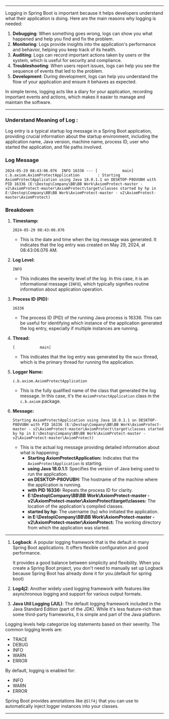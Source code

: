 
---

Logging in Spring Boot is important because it helps developers understand what their application is doing. Here are the main reasons why logging is needed:

1. **Debugging**: When something goes wrong, logs can show you what happened and help you find and fix the problem.
2. **Monitoring**: Logs provide insights into the application's performance and behavior, helping you keep track of its health.
3. **Auditing**: Logs can record important actions taken by users or the system, which is useful for security and compliance.
4. **Troubleshooting**: When users report issues, logs can help you see the sequence of events that led to the problem.
5. **Development**: During development, logs can help you understand the flow of your application and ensure it behaves as expected.

In simple terms, logging acts like a diary for your application, recording important events and actions, which makes it easier to manage and maintain the software.

---
### Understand Meaning of Log : 
Log entry is a typical startup log message in a Spring Boot application, providing crucial information about the startup environment, including the application name, Java version, machine name, process ID, user who started the application, and file paths involved. 

### Log Message
```
2024-05-29 08:43:06.076  INFO 16336 --- [           main] c.b.axiom.AxiomProtectApplication        : Starting AxiomProtectApplication using Java 18.0.1.1 on DESKTOP-P8OVUBH with PID 16336 (E:\Destop\Company\BB\BB Work\AxiomProtect-master - v2\AxiomProtect-master\AxiomProtect\target\classes started by hp in E:\Destop\Company\BB\BB Work\AxiomProtect-master - v2\AxiomProtect-master\AxiomProtect)
```

### Breakdown

1. **Timestamp:**
   ```
   2024-05-29 08:43:06.076
   ```
   - This is the date and time when the log message was generated. It indicates that the log entry was created on May 29, 2024, at 08:43:06.076 AM.

2. **Log Level:**
   ```
   INFO
   ```
   - This indicates the severity level of the log. In this case, it is an informational message (`INFO`), which typically signifies routine information about application operation.

3. **Process ID (PID):**
   ```
   16336
   ```
   - The process ID (PID) of the running Java process is 16336. This can be useful for identifying which instance of the application generated the log entry, especially if multiple instances are running.

4. **Thread:**
   ```
   [           main]
   ```
   - This indicates that the log entry was generated by the `main` thread, which is the primary thread for running the application.

5. **Logger Name:**
   ```
   c.b.axiom.AxiomProtectApplication
   ```
   - This is the fully qualified name of the class that generated the log message. In this case, it's the `AxiomProtectApplication` class in the `c.b.axiom` package.

6. **Message:**
   ```
   Starting AxiomProtectApplication using Java 18.0.1.1 on DESKTOP-P8OVUBH with PID 16336 (E:\Destop\Company\BB\BB Work\AxiomProtect-master - v2\AxiomProtect-master\AxiomProtect\target\classes started by hp in E:\Destop\Company\BB\BB Work\AxiomProtect-master - v2\AxiomProtect-master\AxiomProtect)
   ```
   - This is the actual log message providing detailed information about what is happening:
     - **Starting AxiomProtectApplication:** Indicates that the `AxiomProtectApplication` is starting.
     - **using Java 18.0.1.1:** Specifies the version of Java being used to run the application.
     - **on DESKTOP-P8OVUBH:** The hostname of the machine where the application is running.
     - **with PID 16336:** Repeats the process ID for clarity.
     - **E:\Destop\Company\BB\BB Work\AxiomProtect-master - v2\AxiomProtect-master\AxiomProtect\target\classes:** The location of the application's compiled classes.
     - **started by hp:** The username (`hp`) who initiated the application.
     - **in E:\Destop\Company\BB\BB Work\AxiomProtect-master - v2\AxiomProtect-master\AxiomProtect:** The working directory from which the application was started.



---

1. **Logback**: A popular logging framework that is the default in many Spring Boot applications. It offers flexible configuration and good performance.

    It provides a good balance between simplicity and flexibility. When you create a Spring Boot project, you don't need to manually set up Logback because Spring Boot has already done it for you.(default for spring boot)

2. **Log4j2**: Another widely used logging framework with features like asynchronous logging and support for various output formats.

3. **Java Util Logging (JUL)**: The default logging framework included in the Java Standard Edition (part of the JDK). While it's less feature-rich than some third-party frameworks, it is simple and part of the Java platform.


Logging levels help categorize log statements based on their severity. The common logging levels are:
- TRACE
- DEBUG
- INFO
- WARN
- ERROR

By default, logging is enabled for:
- INFO
- WARN
- ERROR

Spring Boot provides annotations like `@Slf4j` that you can use to automatically inject logger instances into your classes.

---
